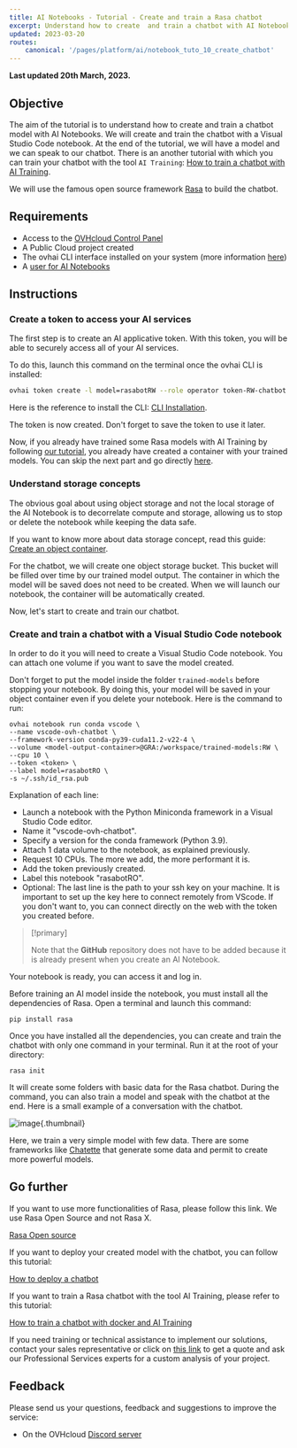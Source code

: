 ```yaml
---
title: AI Notebooks - Tutorial - Create and train a Rasa chatbot
excerpt: Understand how to create  and train a chatbot with AI Notebooks
updated: 2023-03-20
routes:
    canonical: '/pages/platform/ai/notebook_tuto_10_create_chatbot'
---
```


**Last updated 20th March, 2023.**

## Objective

The aim of the tutorial is to understand how to create and train a chatbot model with AI Notebooks. We will create and train the chatbot with a Visual Studio Code notebook. At the end of the tutorial, we will have a model and we can speak to our chatbot. There is an another tutorial with which you can train your chatbot with the tool `AI Training`: [How to train a chatbot with AI Training](/pages/platform/ai/training_tuto_07_train_rasa_chatbot).

We will use the famous open source framework [Rasa](https://rasa.community/) to build the chatbot.

## Requirements

- Access to the [OVHcloud Control Panel](https://www.ovh.com/auth/?action=gotomanager&from=https://www.ovh.it/&ovhSubsidiary=it)
- A Public Cloud project created
- The ovhai CLI interface installed on your system (more information [here](/pages/platform/ai/cli_10_howto_install_cli))
- A [user for AI Notebooks](/pages/platform/ai/gi_01_manage_users)

## Instructions

### Create a token to access your AI services

The first step is to create an AI applicative token. With this token, you will be able to securely access all of your AI services. 

To do this, launch this command on the terminal once the ovhai CLI is installed:

``` bash
ovhai token create -l model=rasabotRW --role operator token-RW-chatbot
```

Here is the reference to install the CLI: [CLI Installation](/pages/platform/ai/cli_10_howto_install_cli).

The token is now created. Don't forget to save the token to use it later.

Now, if you already have trained some Rasa models with AI Training by following [our tutorial](/pages/platform/ai/training_tuto_07_train_rasa_chatbot), you already have created a container with your trained models. You can skip the next part and go directly [here](#visualstudiocode).

### Understand storage concepts

The obvious goal about using object storage and not the local storage of the AI Notebook is to decorrelate compute and storage, allowing us to stop or delete the notebook while keeping the data safe.

If you want to know more about data storage concept, read this guide: [Create an object container](/pages/cloud/storage/object_storage/pcs_create_container). 

For the chatbot, we will create one object storage bucket. This bucket will be filled over time by our trained model output. The container in which the model will be saved does not need to be created. When we will launch our notebook, the container will be automatically created. 

Now, let's start to create and train our chatbot.

### Create and train a chatbot with a Visual Studio Code notebook <a name="visualstudiocode"></a>

In order to do it you will need to create a Visual Studio Code notebook. You can attach one volume if you want to save the model created. 

Don't forget to put the model inside the folder `trained-models` before stopping your notebook. By doing this, your model will be saved in your object container even if you delete your notebook. Here is the command to run: 


``` console
ovhai notebook run conda vscode \
--name vscode-ovh-chatbot \
--framework-version conda-py39-cuda11.2-v22-4 \
--volume <model-output-container>@GRA:/workspace/trained-models:RW \
--cpu 10 \
--token <token> \
--label model=rasabotRO \
-s ~/.ssh/id_rsa.pub
```

Explanation of each line:

- Launch a notebook with the Python Miniconda framework in a Visual Studio Code editor.
- Name it "vscode-ovh-chatbot".
- Specify a version for the conda framework (Python 3.9). 
- Attach 1 data volume to the notebook, as explained previously.
- Request 10 CPUs. The more we add, the more performant it is.
- Add the token previously created.
- Label this notebook "rasabotRO".
- Optional: The last line is the path to your ssh key on your machine. It is important to set up the key here to connect remotely from VScode. If you don't want to, you can connect directly on the web with the token you created before.

> [!primary]
>
> Note that the **GitHub** repository does not have to be added because it is already present when you create an AI Notebook. 
>

Your notebook is ready, you can access it and log in. 

Before training an AI model inside the notebook, you must install all the dependencies of Rasa. Open a terminal and launch this command:

```console 
pip install rasa
```

Once you have installed all the dependencies, you can create and train the chatbot with only one command in your terminal. Run it at the root of your directory:

```console
rasa init
```

It will create some folders with basic data for the Rasa chatbot. During the command, you can also train a model and speak with the chatbot at the end. Here is a small example of a conversation with the chatbot. 

![image](images/conversation.png){.thumbnail}

Here, we train a very simple model with few data. There are some frameworks like [Chatette](https://github.com/SimGus/Chatette) that generate some data and permit to create more powerful models. 

## Go further

If you want to use more functionalities of Rasa, please follow this link. We use Rasa Open Source and not Rasa X. 

[Rasa Open source](https://rasa.com/docs/rasa/)

If you want to deploy your created model with the chatbot, you can follow this tutorial:

[How to deploy a chatbot](/pages/platform/ai/deploy_tuto_11_rasa_chatbot_flask)

If you want to train a Rasa chatbot with the tool AI Training, please refer to this tutorial:

[How to train a chatbot with docker and AI Training](/pages/platform/ai/training_tuto_07_train_rasa_chatbot)

If you need training or technical assistance to implement our solutions, contact your sales representative or click on [this link](https://www.ovhcloud.com/it/professional-services/) to get a quote and ask our Professional Services experts for a custom analysis of your project.

## Feedback

Please send us your questions, feedback and suggestions to improve the service:

- On the OVHcloud [Discord server](https://discord.com/invite/vXVurFfwe9)
